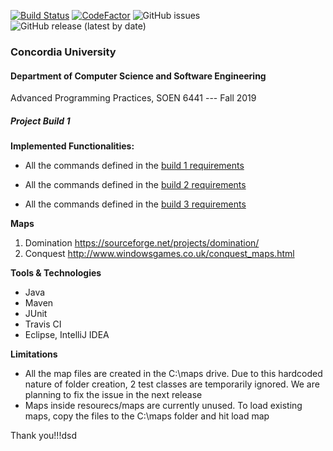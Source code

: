 [![Build Status](https://travis-ci.org/jodavimehran/conquerdia.svg?branch=master)](https://travis-ci.org/jodavimehran/conquerdia) [![CodeFactor](https://www.codefactor.io/repository/github/jodavimehran/conquerdia/badge)](https://www.codefactor.io/repository/github/jodavimehran/conquerdia)
 ![GitHub issues](https://img.shields.io/github/issues-raw/jodavimehran/conquerdia)
![GitHub release (latest by date)](https://img.shields.io/github/v/release/jodavimehran/conquerdia)

### Concordia University
#### Department of Computer Science and Software Engineering

Advanced Programming Practices, SOEN 6441 --- Fall 2019

##### Project Build 1

**Implemented Functionalities:**

- All the commands defined in the [build 1 requirements](https://users.encs.concordia.ca/~paquet/wiki/images/7/75/Build1Grading.SOEN6441.2019.2.pdf "project build 1 requirements/grading scheme (handout)")

- All the commands defined in the [build 2 requirements](https://users.encs.concordia.ca/~paquet/wiki/images/3/36/Build2Grading.SOEN6441.2019.2.pdf)

- All the commands defined in the [build 3 requirements](https://users.encs.concordia.ca/~paquet/wiki/images/7/78/Build3Grading.SOEN6441.2019.2.pdf)


**Maps**
1. Domination https://sourceforge.net/projects/domination/
2. Conquest http://www.windowsgames.co.uk/conquest_maps.html 

**Tools & Technologies**
- Java
- Maven
- JUnit
- Travis CI
- Eclipse, IntelliJ IDEA

**Limitations**
- All the map files are created in the C:\maps drive. Due to this hardcoded nature of folder creation, 2 test classes are temporarily ignored. We are planning to fix the issue in the next release
- Maps inside resourecs/maps are currently unused. To load existing maps, copy the files to the C:\maps folder and hit load map


Thank you!!!dsd